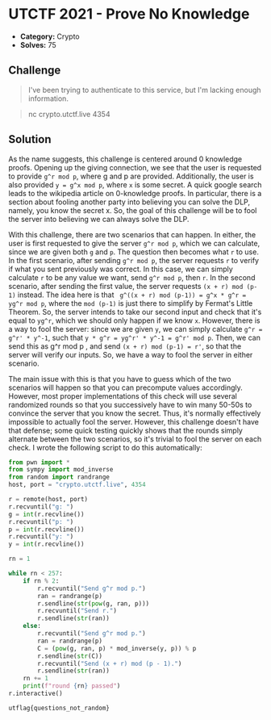 # UTCTF 2021 - Prove No Knowledge

* **Category:** Crypto
* **Solves:** 75

## Challenge

> I've been trying to authenticate to this service, but I'm lacking enough information.

> nc crypto.utctf.live 4354

## Solution

As the name suggests, this challenge is centered around 0 knowledge proofs. Opening up the giving connection, we see that the user is requested to provide ` g^r mod p `, where g and p are provided. Additionally, the user is also provided ` y = g^x mod p `, where ` x ` is some secret. A quick google search leads to the wikipedia article on 0-knowledge proofs. In particular, there is a section about fooling another party into believing you can solve the DLP, namely, you know the secret x. So, the goal of this challenge will be to fool the server into believing we can always solve the DLP.

With this challenge, there are two scenarios that can happen. In either, the user is first requested to give the server ` g^r mod p `, which we can calculate, since we are given both ` g ` and ` p `. The question then becomes what ` r ` to use. In the first scenario, after sending ` g^r mod p `, the server requests ` r ` to verify if what you sent previously was correct. In this case, we can simply calculate ` r ` to be any value we want, send ` g^r mod p `, then ` r `. In the second scenario, after sending the first value, the server requests ` (x + r) mod (p-1) ` instead. The idea here is that ` g^((x + r) mod (p-1)) = g^x * g^r = yg^r mod p`, where the ` mod (p-1) ` is just there to simplify by Fermat's Little Theorem. So, the server intends to take our second input and check that it's equal to ` yg^r `, which we should only happen if we know ` x `. However, there is a way to fool the server: since we are given ` y `, we can simply calculate ` g^r = g^r' * y^-1 `, such that ` y * g^r = yg^r' * y^-1 = g^r' mod p `. Then, we can send this as  g^r mod p , and send ` (x + r) mod (p-1) = r' `, so that the server will verify our inputs. So, we have a way to fool the server in either scenario.

The main issue with this is that you have to guess which of the two scenarios will happen so that you can precompute values accordingly. However, most proper implementations of this check will use several randomized rounds so that you successively have to win many 50-50s to convince the server that you know the secret. Thus, it's normally effectively impossible to actually fool the server. However, this challenge doesn't have that defense; some quick testing quickly shows that the rounds simply alternate between the two scenarios, so it's trivial to fool the server on each check. I wrote the following script to do this automatically:

```python
from pwn import *
from sympy import mod_inverse
from random import randrange
host, port = "crypto.utctf.live", 4354

r = remote(host, port)
r.recvuntil("g: ")
g = int(r.recvline())
r.recvuntil("p: ")
p = int(r.recvline())
r.recvuntil("y: ")
y = int(r.recvline())

rn = 1

while rn < 257:
	if rn % 2:
		r.recvuntil("Send g^r mod p.")
		ran = randrange(p)
		r.sendline(str(pow(g, ran, p)))
		r.recvuntil("Send r.")
		r.sendline(str(ran))
	else:
		r.recvuntil("Send g^r mod p.")
		ran = randrange(p)
		C = (pow(g, ran, p) * mod_inverse(y, p)) % p
		r.sendline(str(C))
		r.recvuntil("Send (x + r) mod (p - 1).")
		r.sendline(str(ran))
	rn += 1
	print(f"round {rn} passed")
r.interactive()
```

`utflag{questions_not_random}`